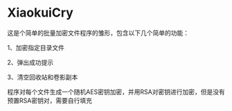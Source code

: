 # XiaokuiCry

这是个简单的批量加密文件程序的雏形，包含以下几个简单的功能：

1、加密指定目录文件

2、弹出成功提示

3、清空回收站和卷影副本



程序对每个文件生成一个随机AES密钥加密，并用RSA对密钥进行加密，但是没有预置RSA密钥对，需要自行填充